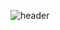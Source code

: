 ![header](https://capsule-render.vercel.app/api?color=auto&type=transparent&text=SukJu%20Github&fontColor=ffffff)
